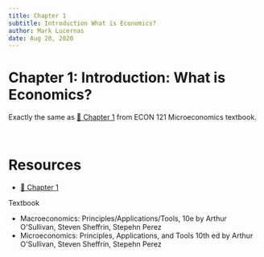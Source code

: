 ```yaml
---
title: Chapter 1
subtitle: Introduction What is Economics?
author: Mark Lucernas
date: Aug 20, 2020
---
```



# Chapter 1: Introduction: What is Economics?

Exactly the same as [📑 Chapter 1](../.././../spring-2020/ECON-121/notes/ch-1#chapter-1-introduction-what-is-economics)
from ECON 121 Microeconomics textbook.


<br>

# Resources

- [📑 Chapter 1](../.././../spring-2020/ECON-121/notes/ch-1#chapter-1-introduction-what-is-economics)

Textbook

- Macroeconomics: Principles/Applications/Tools, 10e by Arthur O'Sullivan,
  Steven Sheffrin, Stepehn Perez
- Microeconomics: Principles, Applications, and Tools 10th ed by Arthur
  O'Sullivan, Steven Sheffrin, Stepehn Perez


